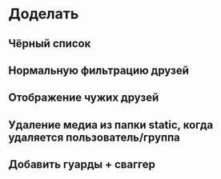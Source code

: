 # Доделать

## Чёрный список

## Нормальную фильтрацию друзей

## Отображение чужих друзей

## Удаление медиа из папки static, когда удаляется пользователь/группа

## Добавить гуарды + сваггер
